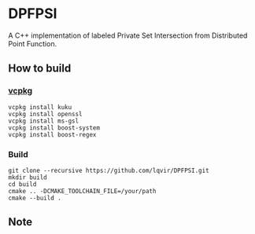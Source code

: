 # DPFPSI
A C++ implementation of labeled Private Set Intersection from Distributed Point Function.

## How to build

### [vcpkg](https://github.com/microsoft/vcpkg)

```
vcpkg install kuku
vcpkg install openssl
vcpkg install ms-gsl
vcpkg install boost-system 
vcpkg install boost-regex
```

### Build
```
git clone --recursive https://github.com/lqvir/DPFPSI.git
mkdir build 
cd build 
cmake .. -DCMAKE_TOOLCHAIN_FILE=/your/path
cmake --build . 
```

## Note 
